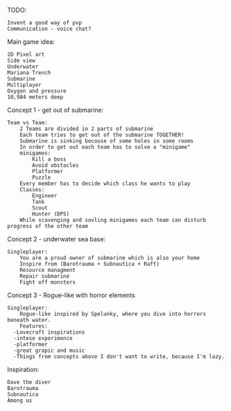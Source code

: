 TODO:

	Invent a good way of pvp
	Communication - voice chat?
	
Main game idea:

	2D Pixel art
	Side view
	Underwater
	Mariana Trench
	Submarine
	Multiplayer
	Oxygen and pressure
	10,984 meters deep

Concept 1 - get out of submarine:

	Team vs Team:
		2 Teams are divided in 2 parts of submarine
		Each team tries to get out of the submarine TOGETHER!
		Submarine is sinking becouse of some holes in some rooms
		In order to get out each team has to solve a "minigame"
		minigames:
			Kill a boss
			Avoid obstacles
			Platformer
			Puzzle
		Every member has to decide which class he wants to play
		Classes:
			Engineer
			Tank
			Scout
			Hunter (DPS)
		While scavenging and sovling minigames each team can disturb progress of the other team

Concept 2 - underwater sea base:

	Singleplayer:
		You are a proud owner of submarine which is also your home
		Inspire from (Barotrauma + Subnautica + Raft)
		Resource managment
		Repair submarine
		Fight off monsters

  Concept 3 - Rogue-like with horror elements

  	Singleplayer:
   		Rogue-like inspired by Spelunky, where you dive into horrors beneath water.
     	Features:
      -Lovecraft inspirations
      -intese experimence
      -platformer
      -great grapic and music
      -Things from concepts above I don't want to write, because I'm lazy.

Inspiration: 

	Dave the diver
	Barotrauma
	Subnautica
	Among us
